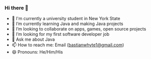 ### Hi there 👋


- 🔭 I'm currently a university student in New York State
- 🌱 I’m currently learning Java and making Java projects 
- 👯 I’m looking to collaborate on apps, games, open source projects
- 🤔 I’m looking for my first software developer job
- 💬 Ask me about Java
- 📫 How to reach me: Email (bastianwhyte1@gmail.com)
- 😄 Pronouns: He/Him/His
